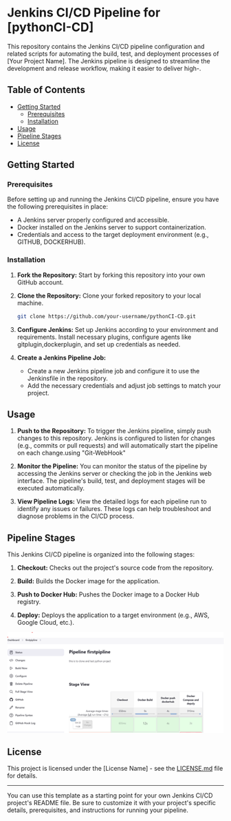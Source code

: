 
# Jenkins CI/CD Pipeline for [pythonCI-CD]

This repository contains the Jenkins CI/CD pipeline configuration and related scripts for automating the build, test, and deployment processes of [Your Project Name]. The Jenkins pipeline is designed to streamline the development and release workflow, making it easier to deliver high-.

## Table of Contents

- [Getting Started](#getting-started)
  - [Prerequisites](#prerequisites)
  - [Installation](#installation)
- [Usage](#usage)
- [Pipeline Stages](#pipeline-stages)
- [License](#license)

## Getting Started

### Prerequisites

Before setting up and running the Jenkins CI/CD pipeline, ensure you have the following prerequisites in place:

- A Jenkins server properly configured and accessible.
- Docker installed on the Jenkins server to support containerization.
- Credentials and access to the target deployment environment (e.g., GITHUB, DOCKERHUB).

### Installation

1. **Fork the Repository:** Start by forking this repository into your own GitHub account.

2. **Clone the Repository:** Clone your forked repository to your local machine.

   ```bash
   git clone https://github.com/your-username/pythonCI-CD.git
   ```

3. **Configure Jenkins:** Set up Jenkins according to your environment and requirements. Install necessary plugins, configure agents like gitplugin,dockerplugin, and set up credentials as needed.

4. **Create a Jenkins Pipeline Job:**

   - Create a new Jenkins pipeline job and configure it to use the Jenkinsfile in the repository.
   - Add the necessary credentials and adjust job settings to match your project.

## Usage

1. **Push to the Repository:** To trigger the Jenkins pipeline, simply push changes to this repository. Jenkins is configured to listen for changes (e.g., commits or pull requests) and will automatically start the pipeline on each change.using "Git-WebHook"

2. **Monitor the Pipeline:** You can monitor the status of the pipeline by accessing the Jenkins server or checking the job in the Jenkins web interface. The pipeline's build, test, and deployment stages will be executed automatically.

3. **View Pipeline Logs:** View the detailed logs for each pipeline run to identify any issues or failures. These logs can help troubleshoot and diagnose problems in the CI/CD process.

## Pipeline Stages

This Jenkins CI/CD pipeline is organized into the following stages:

1. **Checkout:** Checks out the project's source code from the repository.

2. **Build:** Builds the Docker image for the application.

3. **Push to Docker Hub:** Pushes the Docker image to a Docker Hub registry.

4. **Deploy:** Deploys the application to a target environment (e.g., AWS, Google Cloud, etc.).

![Pipeline Screenshot](https://github.com/DibyajyotiDhall/pythonCI-CD/raw/main/Screenshot.png)

## License

This project is licensed under the [License Name] - see the [LICENSE.md](LICENSE.md) file for details.

---

You can use this template as a starting point for your own Jenkins CI/CD project's README file. Be sure to customize it with your project's specific details, prerequisites, and instructions for running your pipeline.
